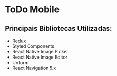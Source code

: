 # ToDo Mobile 

## Principais Bibliotecas Utilizadas:
- Redux
- Styled Components
- React Native Image Picker
- React Native Image Editor
- Unform
- React Navigation 5.x
